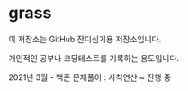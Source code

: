 # grass

이 저장소는 GitHub 잔디심기용 저장소입니다.

개인적인 공부나 코딩테스트를 기록하는 용도입니다.

2021년 3월 - 백준 문제풀이 : 사칙연산 ~ 진행 중

